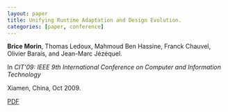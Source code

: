 ```yaml
---
layout: paper
title: Unifying Runtime Adaptation and Design Evolution.
categories: [paper, conference]
---
```

**Brice Morin**, Thomas Ledoux, Mahmoud Ben Hassine, Franck Chauvel, Olivier Barais, and Jean-Marc Jézéquel.

In _CIT'09: IEEE 9th International Conference on Computer and Information Technology_

Xiamen, China, Oct 2009.

[PDF](https://docs.google.com/file/d/0B8COpPaPIDHYeWgwZWVleVNjX0k/edit?usp=sharing)